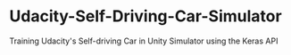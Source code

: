 # Udacity-Self-Driving-Car-Simulator
Training Udacity's Self-driving Car in Unity Simulator using the Keras API
